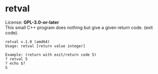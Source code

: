 # retval
License: **GPL-3.0-or-later**  
This small C++ program does nothing but give a given return code. (exit code).

```
retval v.1.0 (amd64)
Usage: retval [return value integer]

Example: (return with exit/return code 5)
? retval 5
? echo $?
5
```

